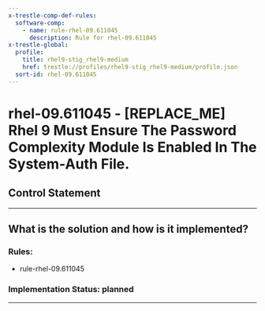 ```yaml
---
x-trestle-comp-def-rules:
  software-comp:
    - name: rule-rhel-09.611045
      description: Rule for rhel-09.611045
x-trestle-global:
  profile:
    title: rhel9-stig_rhel9-medium
    href: trestle://profiles/rhel9-stig_rhel9-medium/profile.json
  sort-id: rhel-09.611045
---
```


# rhel-09.611045 - \[REPLACE_ME\] Rhel 9 Must Ensure The Password Complexity Module Is Enabled In The System-Auth File.

## Control Statement

______________________________________________________________________

## What is the solution and how is it implemented?

<!-- For implementation status enter one of: implemented, partial, planned, alternative, not-applicable -->

<!-- Note that the list of rules under ### Rules: is read-only and changes will not be captured after assembly to JSON -->

<!-- Add control implementation description here for control: rhel-09.611045 -->

### Rules:

  - rule-rhel-09.611045

### Implementation Status: planned

______________________________________________________________________
